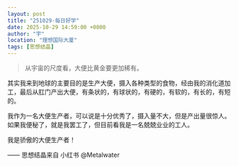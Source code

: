 ```yaml
---
layout: post
title: "251029-每日好学"
date: 2025-10-29 14:59:00 +0800
author: "宇"
location: "理想国际大厦"
tags: [思想结晶]
---
```


> 从宇宙的尺度看，大便比黄金要更加稀有。

其实我来到地球的主要目的是生产大便，摄入各种类型的食物，经由我的消化道加工，最后从肛门产出大便，有条状的，有球状的，有硬的，有软的，有长的，有短的。

我作为一名大便生产者，可以说是十分优秀了，摄入量不大，但是产出量很惊人。  
如果我便秘了，就是我罢工了，但目前看我是一名兢兢业业的工人。

我是骄傲的大便生产者！

—— 思想结晶来自 小红书 @Metalwater

